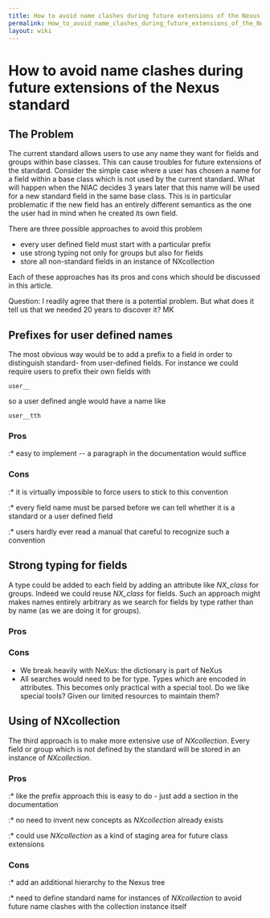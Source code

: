 ```yaml
---
title: How to avoid name clashes during future extensions of the Nexus standard
permalink: How_to_avoid_name_clashes_during_future_extensions_of_the_Nexus_standard.html
layout: wiki
---
```

How to avoid name clashes during future extensions of the Nexus standard
========================================================================

The Problem
-----------

The current standard allows users to use any name they want for fields
and groups within base classes. This can cause troubles for future
extensions of the standard. Consider the simple case where a user has
chosen a name for a field within a base class which is not used by the
current standard. What will happen when the NIAC decides 3 years later
that this name will be used for a new standard field in the same base
class. This is in particular problematic if the new field has an
entirely different semantics as the one the user had in mind when he
created its own field.

There are three possible approaches to avoid this problem

-   every user defined field must start with a particular prefix
-   use strong typing not only for groups but also for fields
-   store all non-standard fields in an instance of NXcollection

Each of these approaches has its pros and cons which should be discussed
in this article.

Question: I readily agree that there is a potential problem. But what
does it tell us that we needed 20 years to discover it? MK

Prefixes for user defined names
-------------------------------

The most obvious way would be to add a prefix to a field in order to
distinguish standard- from user-defined fields. For instance we could
require users to prefix their own fields with

`user__`

so a user defined angle would have a name like

`user__tth`

### Pros

:\* easy to implement -- a paragraph in the documentation would suffice

### Cons

:\* it is virtually impossible to force users to stick to this
convention

:\* every field name must be parsed before we can tell whether it is a
standard or a user defined field

:\* users hardly ever read a manual that careful to recognize such a
convention

Strong typing for fields
------------------------

A type could be added to each field by adding an attribute like
*NX\_class* for groups. Indeed we could reuse *NX\_class* for fields.
Such an approach might makes names entirely arbitrary as we search for
fields by type rather than by name (as we are doing it for groups).

### Pros

### Cons

-   We break heavily with NeXus: the dictionary is part of NeXus
-   All searches would need to be for type. Types which are encoded in
    attributes. This becomes only practical with a special tool. Do we
    like special tools? Given our limited resources to maintain them?

Using of NXcollection
---------------------

The third approach is to make more extensive use of *NXcollection*.
Every field or group which is not defined by the standard will be stored
in an instance of *NXcollection*.

### Pros

:\* like the prefix approach this is easy to do - just add a section in
the documentation

:\* no need to invent new concepts as *NXcollection* already exists

:\* could use *NXcollection* as a kind of staging area for future class
extensions

### Cons

:\* add an additional hierarchy to the Nexus tree

:\* need to define standard name for instances of *NXcollection* to
avoid future name clashes with the collection instance itself

